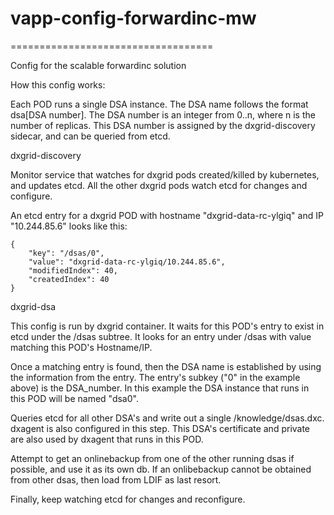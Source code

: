 # vapp-config-forwardinc-mw

===================================

Config for the scalable forwardinc solution

How this config works:

Each POD runs a single DSA instance. The DSA name follows the format dsa[DSA number]. The DSA
number is an integer from 0..n, where n is the number of replicas. This DSA number is assigned
by the dxgrid-discovery sidecar, and can be queried from etcd.

dxgrid-discovery

Monitor service that watches for dxgrid pods created/killed by kubernetes, and updates
etcd. All the other dxgrid pods watch etcd for changes and configure.

An etcd entry for a dxgrid POD with hostname "dxgrid-data-rc-ylgiq" and IP "10.244.85.6"
looks like this:
   
```
{
	"key": "/dsas/0",
	"value": "dxgrid-data-rc-ylgiq/10.244.85.6",
	"modifiedIndex": 40,
	"createdIndex": 40
}
```

dxgrid-dsa

This config is run by dxgrid container. It waits for this POD's entry to exist in etcd under the /dsas subtree.
It looks for an entry under /dsas with value matching this POD's Hostname/IP.

Once a matching entry is found, then the DSA name is established by using the information from the entry.
The entry's subkey ("0" in the example above) is the DSA_number.
In this example the DSA instance that runs in this POD will be named "dsa0".

Queries etcd for all other DSA's and write out a single /knowledge/dsas.dxc.
dxagent is also configured in this step. This DSA's certificate and private are also used by dxagent
that runs in this POD.

Attempt to get an onlinebackup from one of the other running dsas if possible, and use it as its own db.
If an onlibebackup cannot be obtained from other dsas, then load from LDIF as last resort.

Finally, keep watching etcd for changes and reconfigure.